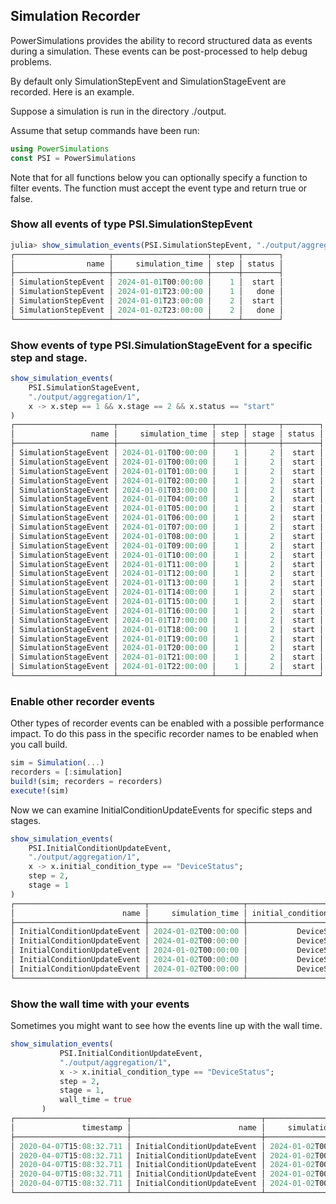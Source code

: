 ## Simulation Recorder

PowerSimulations provides the ability to record structured data as events
during a simulation. These events can be post-processed to help debug problems.

By default only SimulationStepEvent and SimulationStageEvent are recorded.  Here is an example.

Suppose a simulation is run in the directory ./output.

Assume that setup commands have been run:

```julia
using PowerSimulations
const PSI = PowerSimulations
```

Note that for all functions below you can optionally specify a function to filter events.
The function must accept the event type and return true or false.

### Show all events of type PSI.SimulationStepEvent

```julia
julia> show_simulation_events(PSI.SimulationStepEvent, "./output/aggregation/1")
┌─────────────────────┬─────────────────────┬──────┬────────┐
│                name │     simulation_time │ step │ status │
├─────────────────────┼─────────────────────┼──────┼────────┤
│ SimulationStepEvent │ 2024-01-01T00:00:00 │    1 │  start │
│ SimulationStepEvent │ 2024-01-01T23:00:00 │    1 │   done │
│ SimulationStepEvent │ 2024-01-01T23:00:00 │    2 │  start │
│ SimulationStepEvent │ 2024-01-02T23:00:00 │    2 │   done │
└─────────────────────┴─────────────────────┴──────┴────────┘
```


### Show events of type PSI.SimulationStageEvent for a specific step and stage.

```julia
show_simulation_events(
    PSI.SimulationStageEvent,
    "./output/aggregation/1",
    x -> x.step == 1 && x.stage == 2 && x.status == "start"
)
┌──────────────────────┬─────────────────────┬──────┬───────┬────────┐
│                 name │     simulation_time │ step │ stage │ status │
├──────────────────────┼─────────────────────┼──────┼───────┼────────┤
│ SimulationStageEvent │ 2024-01-01T00:00:00 │    1 │     2 │  start │
│ SimulationStageEvent │ 2024-01-01T00:00:00 │    1 │     2 │  start │
│ SimulationStageEvent │ 2024-01-01T01:00:00 │    1 │     2 │  start │
│ SimulationStageEvent │ 2024-01-01T02:00:00 │    1 │     2 │  start │
│ SimulationStageEvent │ 2024-01-01T03:00:00 │    1 │     2 │  start │
│ SimulationStageEvent │ 2024-01-01T04:00:00 │    1 │     2 │  start │
│ SimulationStageEvent │ 2024-01-01T05:00:00 │    1 │     2 │  start │
│ SimulationStageEvent │ 2024-01-01T06:00:00 │    1 │     2 │  start │
│ SimulationStageEvent │ 2024-01-01T07:00:00 │    1 │     2 │  start │
│ SimulationStageEvent │ 2024-01-01T08:00:00 │    1 │     2 │  start │
│ SimulationStageEvent │ 2024-01-01T09:00:00 │    1 │     2 │  start │
│ SimulationStageEvent │ 2024-01-01T10:00:00 │    1 │     2 │  start │
│ SimulationStageEvent │ 2024-01-01T11:00:00 │    1 │     2 │  start │
│ SimulationStageEvent │ 2024-01-01T12:00:00 │    1 │     2 │  start │
│ SimulationStageEvent │ 2024-01-01T13:00:00 │    1 │     2 │  start │
│ SimulationStageEvent │ 2024-01-01T14:00:00 │    1 │     2 │  start │
│ SimulationStageEvent │ 2024-01-01T15:00:00 │    1 │     2 │  start │
│ SimulationStageEvent │ 2024-01-01T16:00:00 │    1 │     2 │  start │
│ SimulationStageEvent │ 2024-01-01T17:00:00 │    1 │     2 │  start │
│ SimulationStageEvent │ 2024-01-01T18:00:00 │    1 │     2 │  start │
│ SimulationStageEvent │ 2024-01-01T19:00:00 │    1 │     2 │  start │
│ SimulationStageEvent │ 2024-01-01T20:00:00 │    1 │     2 │  start │
│ SimulationStageEvent │ 2024-01-01T21:00:00 │    1 │     2 │  start │
│ SimulationStageEvent │ 2024-01-01T22:00:00 │    1 │     2 │  start │
└──────────────────────┴─────────────────────┴──────┴───────┴────────┘
```

### Enable other recorder events

Other types of recorder events can be enabled with a possible performance impact. To do this
pass in the specific recorder names to be enabled when you call build.

```julia
sim = Simulation(...)
recorders = [:simulation]
build!(sim; recorders = recorders)
execute!(sim)
```

Now we can examine InitialConditionUpdateEvents for specific steps and stages.

```julia
show_simulation_events(
    PSI.InitialConditionUpdateEvent,
    "./output/aggregation/1",
    x -> x.initial_condition_type == "DeviceStatus";
    step = 2,
    stage = 1
)
┌─────────────────────────────┬─────────────────────┬────────────────────────┬─────────────────┬─────────────┬─────┬──────────────┐
│                        name │     simulation_time │ initial_condition_type │     device_type │ device_name │ val │ stage_number │
├─────────────────────────────┼─────────────────────┼────────────────────────┼─────────────────┼─────────────┼─────┼──────────────┤
│ InitialConditionUpdateEvent │ 2024-01-02T00:00:00 │           DeviceStatus │ ThermalStandard │    Solitude │ 0.0 │            1 │
│ InitialConditionUpdateEvent │ 2024-01-02T00:00:00 │           DeviceStatus │ ThermalStandard │   Park City │ 1.0 │            1 │
│ InitialConditionUpdateEvent │ 2024-01-02T00:00:00 │           DeviceStatus │ ThermalStandard │        Alta │ 1.0 │            1 │
│ InitialConditionUpdateEvent │ 2024-01-02T00:00:00 │           DeviceStatus │ ThermalStandard │    Brighton │ 1.0 │            1 │
│ InitialConditionUpdateEvent │ 2024-01-02T00:00:00 │           DeviceStatus │ ThermalStandard │    Sundance │ 0.0 │            1 │
└─────────────────────────────┴─────────────────────┴────────────────────────┴─────────────────┴─────────────┴─────┴──────────────┘
```

### Show the wall time with your events
Sometimes you might want to see how the events line up with the wall time.

```julia
show_simulation_events(
           PSI.InitialConditionUpdateEvent,
           "./output/aggregation/1",
           x -> x.initial_condition_type == "DeviceStatus";
           step = 2,
           stage = 1,
           wall_time = true
       )
┌─────────────────────────┬─────────────────────────────┬─────────────────────┬────────────────────────┬─────────────────┬─────────────┬─────┬──────────────┐
│               timestamp │                        name │     simulation_time │ initial_condition_type │     device_type │ device_name │ val │ stage_number │
├─────────────────────────┼─────────────────────────────┼─────────────────────┼────────────────────────┼─────────────────┼─────────────┼─────┼──────────────┤
│ 2020-04-07T15:08:32.711 │ InitialConditionUpdateEvent │ 2024-01-02T00:00:00 │           DeviceStatus │ ThermalStandard │    Solitude │ 0.0 │            1 │
│ 2020-04-07T15:08:32.711 │ InitialConditionUpdateEvent │ 2024-01-02T00:00:00 │           DeviceStatus │ ThermalStandard │   Park City │ 1.0 │            1 │
│ 2020-04-07T15:08:32.711 │ InitialConditionUpdateEvent │ 2024-01-02T00:00:00 │           DeviceStatus │ ThermalStandard │        Alta │ 1.0 │            1 │
│ 2020-04-07T15:08:32.711 │ InitialConditionUpdateEvent │ 2024-01-02T00:00:00 │           DeviceStatus │ ThermalStandard │    Brighton │ 1.0 │            1 │
│ 2020-04-07T15:08:32.711 │ InitialConditionUpdateEvent │ 2024-01-02T00:00:00 │           DeviceStatus │ ThermalStandard │    Sundance │ 0.0 │            1 │
└─────────────────────────┴─────────────────────────────┴─────────────────────┴────────────────────────┴─────────────────┴─────────────┴─────┴──────────────┘
```
